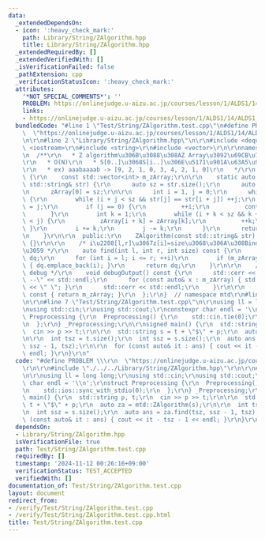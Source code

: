 ```yaml
---
data:
  _extendedDependsOn:
  - icon: ':heavy_check_mark:'
    path: Library/String/ZAlgorithm.hpp
    title: Library/String/ZAlgorithm.hpp
  _extendedRequiredBy: []
  _extendedVerifiedWith: []
  _isVerificationFailed: false
  _pathExtension: cpp
  _verificationStatusIcon: ':heavy_check_mark:'
  attributes:
    '*NOT_SPECIAL_COMMENTS*': ''
    PROBLEM: https://onlinejudge.u-aizu.ac.jp/courses/lesson/1/ALDS1/14/ALDS1_14_B
    links:
    - https://onlinejudge.u-aizu.ac.jp/courses/lesson/1/ALDS1/14/ALDS1_14_B
  bundledCode: "#line 1 \"Test/String/ZAlgorithm.test.cpp\"\n#define PROBLEM \\\r\n\
    \  \"https://onlinejudge.u-aizu.ac.jp/courses/lesson/1/ALDS1/14/ALDS1_14_B\"\r\
    \n\r\n#line 2 \"Library/String/ZAlgorithm.hpp\"\n\r\n#include <deque>\r\n#include\
    \ <iostream>\r\n#include <string>\r\n#include <vector>\r\n\r\nnamespace mtd {\r\
    \n  /**\r\n   * Z algorithm\u306B\u3088\u308AZ Array\u3092\u69CB\u7BC9\u3059\u308B\
    \r\n   * O(N)\r\n   * S[0..]\u3068S[i..]\u306E\u5171\u901A\u63A5\u982D\u8F9E\u6570\
    \r\n   * ex) aaabaaaab -> [9, 2, 1, 0, 3, 4, 2, 1, 0]\r\n   */\r\n  class ZAlgorithm\
    \ {\r\n    const std::vector<int> m_zArray;\r\n\r\n    static auto constrcutZArray(const\
    \ std::string& str) {\r\n      auto sz = str.size();\r\n      auto zArray = std::vector<int>(sz);\r\
    \n      zArray[0] = sz;\r\n\r\n      int i = 1, j = 0;\r\n      while (i < sz)\
    \ {\r\n        while (i + j < sz && str[j] == str[i + j]) ++j;\r\n        zArray[i]\
    \ = j;\r\n        if (j == 0) {\r\n          ++i;\r\n          continue;\r\n \
    \       }\r\n        int k = 1;\r\n        while (i + k < sz && k + zArray[k]\
    \ < j) {\r\n          zArray[i + k] = zArray[k];\r\n          ++k;\r\n       \
    \ }\r\n        i += k;\r\n        j -= k;\r\n      }\r\n      return zArray;\r\
    \n    }\r\n\r\n  public:\r\n    ZAlgorithm(const std::string& str) : m_zArray(constrcutZArray(str))\
    \ {}\r\n\r\n    /* i\u2208[l,r]\u3067z[i]=size\u3068\u306A\u308Bindex\u3092\u8FD4\
    \u3059 */\r\n    auto find(int l, int r, int size) const {\r\n      std::deque<int>\
    \ dq;\r\n      for (int i = l; i <= r; ++i)\r\n        if (m_zArray[i] == size)\
    \ { dq.emplace_back(i); }\r\n      return dq;\r\n    }\r\n\r\n    /* output for\
    \ debug */\r\n    void debugOutput() const {\r\n      std::cerr << \"-- z array\
    \ --\" << std::endl;\r\n      for (const auto& x : m_zArray) { std::cerr << x\
    \ << \" \"; }\r\n      std::cerr << std::endl;\r\n    }\r\n\r\n    auto get()\
    \ const { return m_zArray; }\r\n  };\r\n}  // namespace mtd\r\n#line 5 \"Test/String/ZAlgorithm.test.cpp\"\
    \n\r\n#line 7 \"Test/String/ZAlgorithm.test.cpp\"\n\r\nusing ll = long long;\r\
    \nusing std::cin;\r\nusing std::cout;\r\nconstexpr char endl = '\\n';\r\nstruct\
    \ Preprocessing {\r\n  Preprocessing() {\r\n    std::cin.tie(0);\r\n    std::ios::sync_with_stdio(0);\r\
    \n  };\r\n} _Preprocessing;\r\n\r\nsigned main() {\r\n  std::string p, t;\r\n\
    \  cin >> p >> t;\r\n\r\n  std::string s = t + \"$\" + p;\r\n  auto za = mtd::ZAlgorithm(s);\r\
    \n\r\n  int tsz = t.size();\r\n  int ssz = s.size();\r\n  auto ans = za.find(tsz,\
    \ ssz - 1, tsz);\r\n\r\n  for (const auto& it : ans) { cout << it - tsz - 1 <<\
    \ endl; }\r\n}\r\n"
  code: "#define PROBLEM \\\r\n  \"https://onlinejudge.u-aizu.ac.jp/courses/lesson/1/ALDS1/14/ALDS1_14_B\"\
    \r\n\r\n#include \"./../../Library/String/ZAlgorithm.hpp\"\r\n\r\n#include <iostream>\r\
    \n\r\nusing ll = long long;\r\nusing std::cin;\r\nusing std::cout;\r\nconstexpr\
    \ char endl = '\\n';\r\nstruct Preprocessing {\r\n  Preprocessing() {\r\n    std::cin.tie(0);\r\
    \n    std::ios::sync_with_stdio(0);\r\n  };\r\n} _Preprocessing;\r\n\r\nsigned\
    \ main() {\r\n  std::string p, t;\r\n  cin >> p >> t;\r\n\r\n  std::string s =\
    \ t + \"$\" + p;\r\n  auto za = mtd::ZAlgorithm(s);\r\n\r\n  int tsz = t.size();\r\
    \n  int ssz = s.size();\r\n  auto ans = za.find(tsz, ssz - 1, tsz);\r\n\r\n  for\
    \ (const auto& it : ans) { cout << it - tsz - 1 << endl; }\r\n}\r\n"
  dependsOn:
  - Library/String/ZAlgorithm.hpp
  isVerificationFile: true
  path: Test/String/ZAlgorithm.test.cpp
  requiredBy: []
  timestamp: '2024-11-12 00:26:16+09:00'
  verificationStatus: TEST_ACCEPTED
  verifiedWith: []
documentation_of: Test/String/ZAlgorithm.test.cpp
layout: document
redirect_from:
- /verify/Test/String/ZAlgorithm.test.cpp
- /verify/Test/String/ZAlgorithm.test.cpp.html
title: Test/String/ZAlgorithm.test.cpp
---
```

